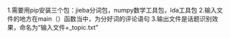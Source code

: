 1.需要用pip安装三个包：jieba分词包，numpy数学工具包，lda工具包
2.输入文件的地方在main（）函数当中，为分好词的评论语句
3.输出文件是话题识别效果，命名为“输入文件+_topic.txt”

